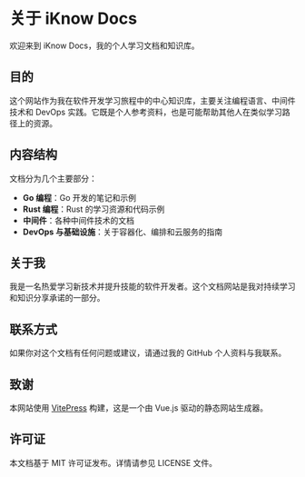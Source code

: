 # 关于 iKnow Docs

欢迎来到 iKnow Docs，我的个人学习文档和知识库。

## 目的

这个网站作为我在软件开发学习旅程中的中心知识库，主要关注编程语言、中间件技术和 DevOps 实践。它既是个人参考资料，也是可能帮助其他人在类似学习路径上的资源。

## 内容结构

文档分为几个主要部分：

- **Go 编程**：Go 开发的笔记和示例
- **Rust 编程**：Rust 的学习资源和代码示例
- **中间件**：各种中间件技术的文档
- **DevOps 与基础设施**：关于容器化、编排和云服务的指南

## 关于我

我是一名热爱学习新技术并提升技能的软件开发者。这个文档网站是我对持续学习和知识分享承诺的一部分。

## 联系方式

如果你对这个文档有任何问题或建议，请通过我的 GitHub 个人资料与我联系。

## 致谢

本网站使用 [VitePress](https://vitepress.dev/) 构建，这是一个由 Vue.js 驱动的静态网站生成器。

## 许可证

本文档基于 MIT 许可证发布。详情请参见 LICENSE 文件。
